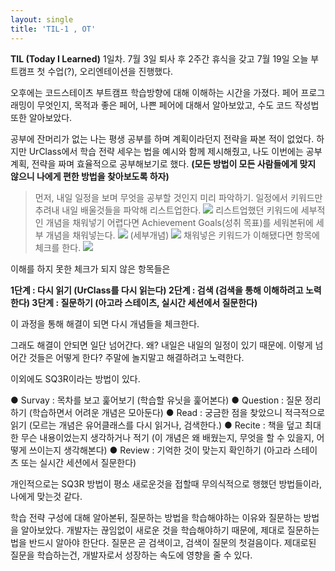 ```yaml
---
layout: single
title: 'TIL-1 , OT'
---
```

**TIL (Today I Learned)** 1일차.
7월 3일 퇴사 후 2주간 휴식을 갖고 7월 19일 오늘
부트캠프 첫 수업(?), 오리엔테이션을 진행했다.

오후에는 코드스테이츠 부트캠프 학습방향에 대해 이해하는 시간을 가졌다.
페어 프로그래밍이 무엇인지, 목적과 좋은 페어, 나쁜 페어에 대해서 알아보았고, 수도 코드 작성법 또한 알아보았다.

공부에 잔머리가 없는 나는 평생 공부를 하며 계획이라던지 전략을 짜본 적이 없었다.
하지만 UrClass에서 학습 전략 세우는 법을 예시와 함께 제시해줬고, 나도 이번에는 공부 계획, 전략을 짜며 효율적으로 공부해보기로 했다.
**(모든 방법이 모든 사람들에게 맞지 않으니 나에게 편한 방법을 찾아보도록 하자)**

> 먼저, 내일 일정을 보며 무엇을 공부할 것인지 미리 파악하기.
일정에서 키워드만 추려내 내일 배울것들을 파악해 리스트업한다.
![](https://images.velog.io/images/skagns211/post/0f847aec-c30b-4d35-a1e9-d8c26c51f0ee/image.png)
리스트업했던 키워드에 세부적인 개념을 채워넣기 어렵다면 Achievement Goals(성취 목표)를 세워본뒤에 세부 개념을 채워넣는다.
![](https://images.velog.io/images/skagns211/post/553de376-d85a-438f-8ab4-1e0d75372835/image.png)
(세부개념)
![](https://images.velog.io/images/skagns211/post/e013f797-5347-414c-921a-2247bf9815eb/image.png)
채워넣은 키워드가 이해됐다면 항목에 체크를 한다.
![](https://images.velog.io/images/skagns211/post/adbd8601-32a2-4dc0-8a04-5c1c82e89a9c/image.png)


이해를 하지 못한 체크가 되지 않은 항목들은

**1단계 : 다시 읽기
(UrClass를 다시 읽는다)
2단계 : 검색
(검색을 통해 이해하려고 노력한다)
3단계 : 질문하기
(아고라 스테이츠, 실시간 세션에서 질문한다)**

이 과정을 통해 해결이 되면 다시 개념들을 체크한다.

그래도 해결이 안되면 일단 넘어간다.
왜? 내일은 내일의 일정이 있기 때문에.
이렇게 넘어간 것들은 어떻게 한다?
주말에 놀지말고 해결하려고 노력한다.

이외에도 SQ3R이라는 방법이 있다.

> 
● Survay : 목차를 보고 훑어보기
(학습할 유닛을 훑어본다)
● Question : 질문 정리하기
(학습하면서 어려운 개념은 모아둔다)
● Read : 궁금한 점을 찾았으니 적극적으로 읽기
(모르는 개념은 유어클래스를 다시 읽거나, 검색한다.)
● Recite : 책을 덮고 최대한 무슨 내용이었는지 생각하거나 적기
(이 개념은 왜 배웠는지, 무엇을 할 수 있을지, 어떻게 쓰이는지 생각해본다)
● Review : 기억한 것이 맞는지 확인하기
(아고라 스테이츠 또는 실시간 세션에서 질문한다)

개인적으로는 SQ3R 방법이 평소 새로운것을 접할때 무의식적으로 행했던 방법들이라, 나에게 맞는것 같다.

학습 전략 구성에 대해 알아본뒤, 질문하는 방법을 학습해야하는 이유와 질문하는 방법을 알아보았다.
개발자는 끊임없이 새로운 것을 학습해야하기 때문에, 제대로 질문하는 법을 반드시 알아야 한단다.
질문은 곧 검색이고, 검색이 질문의 첫걸음이다.
제대로된 질문을 학습하는건, 개발자로서 성장하는 속도에 영향을 줄 수 있다.
